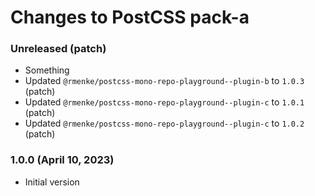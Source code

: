 # Changes to PostCSS pack-a

### Unreleased (patch)

- Something
- Updated `@rmenke/postcss-mono-repo-playground--plugin-b` to `1.0.3` (patch)
- Updated `@rmenke/postcss-mono-repo-playground--plugin-c` to `1.0.1` (patch)
- Updated `@rmenke/postcss-mono-repo-playground--plugin-c` to `1.0.2` (patch)

### 1.0.0 (April 10, 2023)

- Initial version
